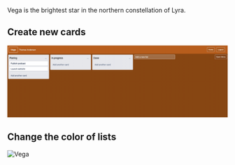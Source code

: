 Vega is the brightest star in the northern constellation of Lyra.

## Create new cards ## 
![Vega](gifs/vega.gif)

## Change the color of lists ##
![Vega](gifs/colored-lists.gif)
